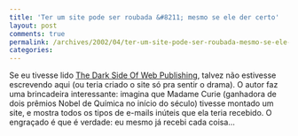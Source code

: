 ```yaml
---
title: 'Ter um site pode ser roubada &#8211; mesmo se ele der certo'
layout: post
comments: true
permalink: /archives/2002/04/ter-um-site-pode-ser-roubada-mesmo-se-ele-der-certo.html
categories:
---
```

Se eu tivesse lido <a href="http://www.webfoot.com/advice/WebDarkSide.html" >The Dark Side Of Web Publishing</a>, talvez não estivesse escrevendo aqui (ou teria criado o site só pra sentir o drama). O autor faz uma brincadeira interessante: imagina que Madame Curie (ganhadora de dois prêmios Nobel de Química no início do século) tivesse montado um site, e mostra todos os tipos de e-mails inúteis que ela teria recebido. O engraçado é que é verdade: eu mesmo já recebi cada coisa&#8230;